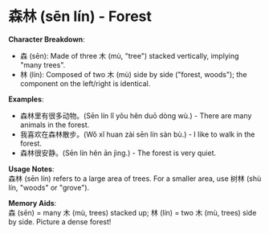 # **森林 (sēn lín) - Forest**

**Character Breakdown**:  
- 森 (sēn): Made of three 木 (mù, "tree") stacked vertically, implying "many trees".  
- 林 (lín): Composed of two 木 (mù) side by side ("forest, woods"); the component on the left/right is identical.

**Examples**:  
- 森林里有很多动物。(Sēn lín lǐ yǒu hěn duō dòng wù.) - There are many animals in the forest.  
- 我喜欢在森林散步。(Wǒ xǐ huan zài sēn lín sàn bù.) - I like to walk in the forest.  
- 森林很安静。(Sēn lín hěn ān jìng.) - The forest is very quiet.

**Usage Notes**:  
森林 (sēn lín) refers to a large area of trees. For a smaller area, use 树林 (shù lín, "woods" or "grove").

**Memory Aids**:  
森 (sēn) = many 木 (mù, trees) stacked up; 林 (lín) = two 木 (mù, trees) side by side. Picture a dense forest!